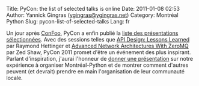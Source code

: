 Title: PyCon: the list of selected talks is online
Date: 2011-01-08 02:53
Author: Yannick Gingras (ygingras@ygingras.net)
Category: Montréal Python
Slug: pycon-list-of-selected-talks
Lang: fr

Un jour après [ConFoo][], PyCon a enfin publié la [liste des
présentations sélectionnées][]. Avec des sessions telles que [API
Design: Lessons Learned][] par Raymond Hettinger et [Advanced Network
Architectures With ZeroMQ][] par Zed Shaw, PyCon 2011 promet d'être un
événement des plus inspirant. Parlant d'inspiration, j'aurai l'honneur
de [donner une présentation][] sur notre expérience à organiser
Montréal-Python et de montrer comment d'autres peuvent (et devrait)
prendre en main l'organisation de leur communauté locale.

  [ConFoo]: http://confoo.ca/fr
  [liste des présentations sélectionnées]: http://us.pycon.org/2011/schedule/lists/talks/
  [API Design: Lessons Learned]: http://us.pycon.org/2011/schedule/sessions/263/
  [Advanced Network Architectures With ZeroMQ]: http://us.pycon.org/2011/schedule/sessions/98/
  [donner une présentation]: http://us.pycon.org/2011/schedule/sessions/69/
